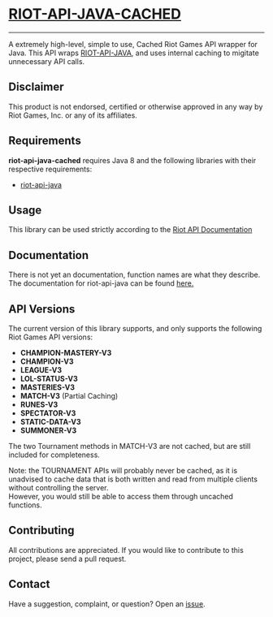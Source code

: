 # [RIOT-API-JAVA-CACHED](https://github.com/bloc97/riot-api-java-cached)
----------
A extremely high-level, simple to use, Cached Riot Games API wrapper for Java.
This API wraps [RIOT-API-JAVA](https://github.com/taycaldwell/riot-api-java), and uses internal caching to migitate unnecessary API calls.

## Disclaimer
This product is not endorsed, certified or otherwise approved in any way by Riot Games, Inc. or any of its affiliates.

## Requirements

**riot-api-java-cached** requires Java 8 and the following libraries with their respective requirements:
- [riot-api-java](https://github.com/taycaldwell/riot-api-java)

## Usage

This library can be used strictly according to the [Riot API Documentation](https://developer.riotgames.com/api/methods) 

## Documentation
There is not yet an documentation, function names are what they describe.
The documentation for riot-api-java can be found [here.](http://taycaldwell.com/riot-api-java/doc/)

## API Versions
The current version of this library supports, and only supports the following Riot Games API versions:
- **CHAMPION-MASTERY-V3**
- **CHAMPION-V3**
- **LEAGUE-V3**
- **LOL-STATUS-V3**
- **MASTERIES-V3**
- **MATCH-V3** (Partial Caching)
- **RUNES-V3**
- **SPECTATOR-V3**
- **STATIC-DATA-V3**
- **SUMMONER-V3**

The two Tournament methods in MATCH-V3 are not cached, but are still included for completeness.  

Note: the TOURNAMENT APIs will probably never be cached, as it is unadvised to cache data that is both written and read from multiple clients without controlling the server.  
However, you would still be able to access them through uncached functions.

## Contributing
All contributions are appreciated.
If you would like to contribute to this project, please send a pull request.

## Contact
Have a suggestion, complaint, or question? Open an [issue](https://github.com/riot-api-java-cached/riot-api-java/issues).
